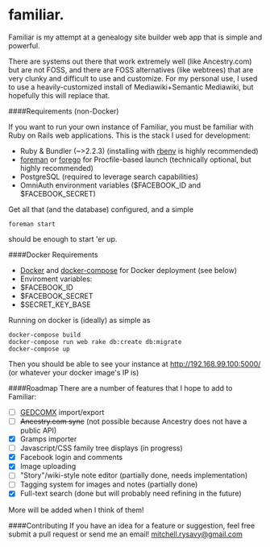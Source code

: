 familiar.
=========

Familiar is my attempt at a genealogy site builder web app that is simple and powerful.

There are systems out there that work extremely well (like Ancestry.com) but are not FOSS, and there are FOSS alternatives (like webtrees) that are very clunky and difficult to use and customize. For my personal use, I used to use a heavily-customized install of Mediawiki+Semantic Mediawiki, but hopefully this will replace that.

####Requirements (non-Docker)

If you want to run your own instance of Familiar, you must be familiar with Ruby on Rails web applications. This is the stack I used for development:
* Ruby & Bundler (~>2.2.3) (installing with [rbenv](https://github.com/sstephenson/rbenv) is highly recommended)
* [foreman](https://github.com/ddollar/foreman) or [forego](https://github.com/ddollar/forego) for Procfile-based launch (technically optional, but highly recommended)
* PostgreSQL (required to leverage search capabilities)
* OmniAuth environment variables ($FACEBOOK_ID and $FACEBOOK_SECRET)

Get all that (and the database) configured, and a simple

    foreman start
should be enough to start 'er up.

####Docker Requirements
* [Docker](https://www.docker.com/) and [docker-compose](https://github.com/docker/compose) for Docker deployment (see below)
* Enviroment variables:
 * $FACEBOOK_ID
 * $FACEBOOK_SECRET
 * $SECRET\_KEY\_BASE
 
Running on docker is (ideally) as simple as

    docker-compose build
    docker-compose run web rake db:create db:migrate
    docker-compose up 

Then you should be able to see your instance at http://192.168.99.100:5000/ (or whatever your docker image's IP is)

####Roadmap
There are a number of features that I hope to add to Familiar:
- [ ] [GEDCOMX](http://www.gedcomx.org/) import/export
- [ ] ~~Ancestry.com sync~~ (not possible because Ancestry does not have a public API)
- [x] Gramps importer
- [ ] Javascript/CSS family tree displays (in progress)
- [x] Facebook login and comments
- [x] Image uploading
- [ ] "Story"/wiki-style note editor (partially done, needs implementation)
- [ ] Tagging system for images and notes (partially done)
- [x] Full-text search (done but will probably need refining in the future)

More will be added when I think of them!

####Contributing
If you have an idea for a feature or suggestion, feel free submit a pull request or send me an email! [mitchell.rysavy@gmail.com](mailto:mitchell.rysavy@gmail.com)
